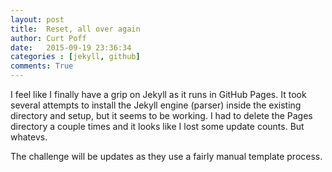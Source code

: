 ```yaml
---
layout: post
title:  Reset, all over again
author: Curt Poff
date:   2015-09-19 23:36:34
categories : [jekyll, github]
comments: True
---
```


I feel like I finally have a grip on Jekyll as it runs in GitHub Pages. It took several attempts to install the Jekyll engine (parser) inside the existing directory and setup, but it seems to be working. I had to delete the Pages directory a couple times and it looks like I lost some update counts. But whatevs.

<!--more-->

The challenge will be updates as they use a fairly manual template process.

